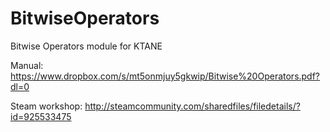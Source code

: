 # BitwiseOperators
Bitwise Operators module for KTANE

Manual: https://www.dropbox.com/s/mt5onmjuy5gkwip/Bitwise%20Operators.pdf?dl=0

Steam workshop: http://steamcommunity.com/sharedfiles/filedetails/?id=925533475
